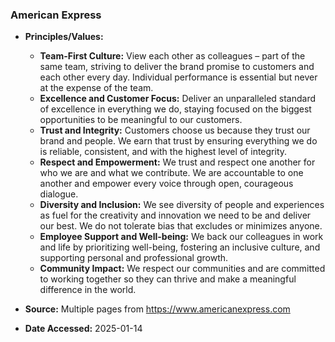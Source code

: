 ### American Express

- **Principles/Values:**
  - **Team-First Culture:** View each other as colleagues – part of the same team, striving to deliver the brand promise to customers and each other every day. Individual performance is essential but never at the expense of the team.
  - **Excellence and Customer Focus:** Deliver an unparalleled standard of excellence in everything we do, staying focused on the biggest opportunities to be meaningful to our customers.
  - **Trust and Integrity:** Customers choose us because they trust our brand and people. We earn that trust by ensuring everything we do is reliable, consistent, and with the highest level of integrity.
  - **Respect and Empowerment:** We trust and respect one another for who we are and what we contribute. We are accountable to one another and empower every voice through open, courageous dialogue.
  - **Diversity and Inclusion:** We see diversity of people and experiences as fuel for the creativity and innovation we need to be and deliver our best. We do not tolerate bias that excludes or minimizes anyone.
  - **Employee Support and Well-being:** We back our colleagues in work and life by prioritizing well-being, fostering an inclusive culture, and supporting personal and professional growth.
  - **Community Impact:** We respect our communities and are committed to working together so they can thrive and make a meaningful difference in the world.

- **Source:** Multiple pages from https://www.americanexpress.com
- **Date Accessed:** 2025-01-14